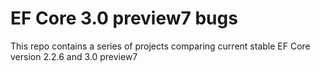 EF Core 3.0 preview7 bugs
=========================

This repo contains a series of projects comparing current stable EF Core version 2.2.6 and 3.0 preview7
